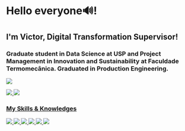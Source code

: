 # Hello everyone🔊!
## I'm Victor, Digital Transformation Supervisor!
### Graduate student in Data Science at USP and Project Management in Innovation and Sustainability at Faculdade Termomecânica. Graduated in Production Engineering.
<a href = "https://www.linkedin.com/in/victorhernandes/"> <img src  = "https://img.shields.io/badge/LinkedIn-0077B5?style=for-the-badge&logo=linkedin&logoColor=white">
 <div><div>
 <img src  = "https://github-readme-stats.vercel.app/api?username=vihernandes&show_icons=true&theme=dracula">
 <img src  = "https://github-readme-stats.vercel.app/api/top-langs/?username=viHernandes&layout=compact">



### My Skills & Knowledges
<img src = "https://img.shields.io/badge/Python-323330?style=for-the-badge&logo=python&logoColor=white">

<img src = "https://img.shields.io/badge/PowerBI-323330?style=for-the-badge&logo=Power%20BI&logoColor=white">

<img src = "https://img.shields.io/badge/Microsoft%20SQL%20Server-CC2927?style=for-the-badge&logo=microsoft%20sql%20server&logoColor=white">

<img src = "https://img.shields.io/badge/html5-%23E34F26.svg?style=for-the-badge&logo=html5&logoColor=white">

<img src = "https://img.shields.io/badge/css3-%231572B6.svg?style=for-the-badge&logo=css3&logoColor=white">

<img src = "https://img.shields.io/badge/JavaScript-323330?style=for-the-badge&logo=javascript&logoColor=F7DF1E">



